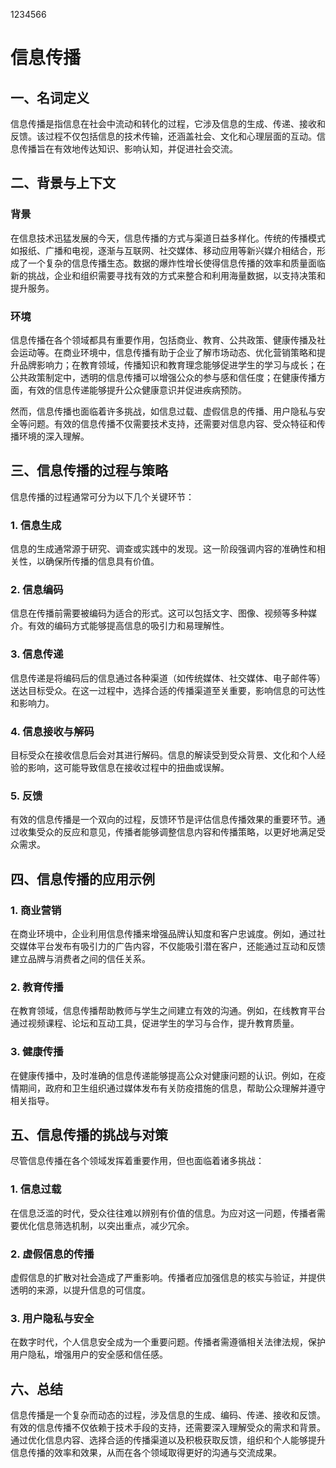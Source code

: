 1234566
# 信息传播

## 一、名词定义  
信息传播是指信息在社会中流动和转化的过程，它涉及信息的生成、传递、接收和反馈。该过程不仅包括信息的技术传输，还涵盖社会、文化和心理层面的互动。信息传播旨在有效地传达知识、影响认知，并促进社会交流。

## 二、背景与上下文  
### 背景  
在信息技术迅猛发展的今天，信息传播的方式与渠道日益多样化。传统的传播模式如报纸、广播和电视，逐渐与互联网、社交媒体、移动应用等新兴媒介相结合，形成了一个复杂的信息传播生态。数据的爆炸性增长使得信息传播的效率和质量面临新的挑战，企业和组织需要寻找有效的方式来整合和利用海量数据，以支持决策和提升服务。

### 环境  
信息传播在各个领域都具有重要作用，包括商业、教育、公共政策、健康传播及社会运动等。在商业环境中，信息传播有助于企业了解市场动态、优化营销策略和提升品牌影响力；在教育领域，传播知识和教育理念能够促进学生的学习与成长；在公共政策制定中，透明的信息传播可以增强公众的参与感和信任度；在健康传播方面，有效的信息传递能够提升公众健康意识并促进疾病预防。

然而，信息传播也面临着许多挑战，如信息过载、虚假信息的传播、用户隐私与安全等问题。有效的信息传播不仅需要技术支持，还需要对信息内容、受众特征和传播环境的深入理解。

## 三、信息传播的过程与策略  
信息传播的过程通常可分为以下几个关键环节：

### 1. 信息生成  
信息的生成通常源于研究、调查或实践中的发现。这一阶段强调内容的准确性和相关性，以确保所传播的信息具有价值。

### 2. 信息编码  
信息在传播前需要被编码为适合的形式。这可以包括文字、图像、视频等多种媒介。有效的编码方式能够提高信息的吸引力和易理解性。

### 3. 信息传递  
信息传递是将编码后的信息通过各种渠道（如传统媒体、社交媒体、电子邮件等）送达目标受众。在这一过程中，选择合适的传播渠道至关重要，影响信息的可达性和影响力。

### 4. 信息接收与解码  
目标受众在接收信息后会对其进行解码。信息的解读受到受众背景、文化和个人经验的影响，这可能导致信息在接收过程中的扭曲或误解。

### 5. 反馈  
有效的信息传播是一个双向的过程，反馈环节是评估信息传播效果的重要环节。通过收集受众的反应和意见，传播者能够调整信息内容和传播策略，以更好地满足受众需求。

## 四、信息传播的应用示例  
### 1. 商业营销  
在商业环境中，企业利用信息传播来增强品牌认知度和客户忠诚度。例如，通过社交媒体平台发布有吸引力的广告内容，不仅能吸引潜在客户，还能通过互动和反馈建立品牌与消费者之间的信任关系。

### 2. 教育传播  
在教育领域，信息传播帮助教师与学生之间建立有效的沟通。例如，在线教育平台通过视频课程、论坛和互动工具，促进学生的学习与合作，提升教育质量。

### 3. 健康传播  
在健康传播中，及时准确的信息传递能够提高公众对健康问题的认识。例如，在疫情期间，政府和卫生组织通过媒体发布有关防疫措施的信息，帮助公众理解并遵守相关指导。

## 五、信息传播的挑战与对策  
尽管信息传播在各个领域发挥着重要作用，但也面临着诸多挑战：

### 1. 信息过载  
在信息泛滥的时代，受众往往难以辨别有价值的信息。为应对这一问题，传播者需要优化信息筛选机制，以突出重点，减少冗余。

### 2. 虚假信息的传播  
虚假信息的扩散对社会造成了严重影响。传播者应加强信息的核实与验证，并提供透明的来源，以提升信息的可信度。

### 3. 用户隐私与安全  
在数字时代，个人信息安全成为一个重要问题。传播者需遵循相关法律法规，保护用户隐私，增强用户的安全感和信任感。

## 六、总结  
信息传播是一个复杂而动态的过程，涉及信息的生成、编码、传递、接收和反馈。有效的信息传播不仅依赖于技术手段的支持，还需要深入理解受众的需求和背景。通过优化信息内容、选择合适的传播渠道以及积极获取反馈，组织和个人能够提升信息传播的效率和效果，从而在各个领域取得更好的沟通与交流成果。
